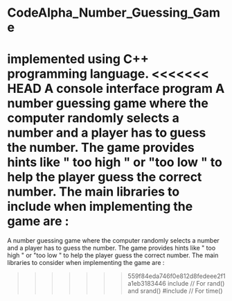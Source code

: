 # CodeAlpha_Number_Guessing_Game
implemented using C++ programming language.
<<<<<<< HEAD
A console interface program
A number guessing game where the computer randomly selects a number and a player has to guess the number.
The game provides hints like " too high " or "too low " to help the player guess the correct number.
The main libraries to include when implementing the game are :
=======
A number guessing game where the computer randomly selects a number and a player has to guess the number.
The game provides hints like " too high " or "too low " to help the player guess the correct number.
The main libraries to consider when implementing the game are :
>>>>>>> 559f84eda746f0e812d8fedeee2f1a1eb3183446
include <cstdlib>   // For rand() and srand()
#include <ctime>     // For time()
